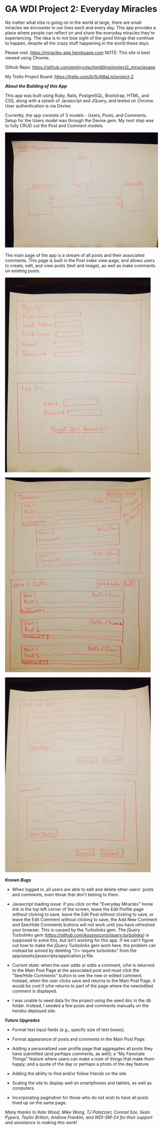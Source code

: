 # GA WDI Project 2:  Everyday Miracles

No matter what else is going on in the world at large, there are small miracles we encounter in our lives each and every day.  This app provides a place where people can reflect on and share the everyday miracles they’re experiencing.  The idea is to not lose sight of the good things that continue to happen, despite all the crazy stuff happening in the world these days.


Please visit:  https://miracles-app.herokuapp.com
NOTE:  This site is best viewed using Chrome.

Github Repo:  https://github.com/emilyyutschmidtling/project2_miraclesapp

My Trello Project Board:  https://trello.com/b/ScN8aLni/project-2


**_About the Building of this App_**

This app was built using Ruby, Rails, PostgreSQL, Bootstrap, HTML, and CSS, along with a splash of Javascript and JQuery, and tested on Chrome.  User authentication is via Devise.

Currently, the app consists of 3 models - Users, Posts, and Comments.  Setup for the Users model was through the Devise gem.  My next step was to fully CRUD out the Post and Comment models.  

![alt text](https://github.com/emilyyutschmidtling/project2_miraclesapp/blob/master/planning_images/Project%202%20-%20ERD.jpg)

The main page of the app is a stream of all posts and their associated comments.  This page is built in the Post index view page, and allows users to create, edit, and view posts (text and image), as well as make comments on existing posts.

![alt text](https://github.com/emilyyutschmidtling/project2_miraclesapp/blob/master/planning_images/Wireframe1.jpg)

![alt text](https://github.com/emilyyutschmidtling/project2_miraclesapp/blob/master/planning_images/Wireframe2.jpg)

![alt text](https://github.com/emilyyutschmidtling/project2_miraclesapp/blob/master/planning_images/Wireframe3.jpg)


**_Known Bugs_**

- When logged in, all users are able to edit and delete other users' posts and comments, even those that don't belong to them.

- Javascript loading issue: if you click on the "Everyday Miracles" home link in the top left corner of the screen, leave the Edit Profile page without clicking to save, leave the Edit Post without clicking to save, or leave the Edit Comment without clicking to save, the Add New Comment and See/Hide Comments buttons will not work until you have refreshed your browser.  This is caused by the Turbolinks gem.  The jQuery Turbolinks gem (https://github.com/kossnocorp/jquery.turbolinks) is supposed to solve this, but isn't working for this app.  If we can't figure out how to make the jQuery Turbolinks gem work here, the problem can instead be solved by deleting "//= require turbolinks" from the app/assets/javascripts/application.js file.

- Current state: when the user adds or edits a comment, s/he is returned to the Main Post Page at the associated post and must click the "See/Hide Comments" button to see the new or edited comment.  Instead, when the user clicks save and returns to the Main Post Page, it would be cool if s/he returns to part of the page where the new/edited comment is displayed.

- I was unable to seed data for the project using the seed doc in the db folder.  Instead, I seeded a few posts and comments manually on the heroku-deployed site.


**_Future Upgrades_**

- Format text input fields (e.g., specify size of text boxes).

- Format appearance of posts and comments in the Main Post Page.

- Adding a personalized user profile page that aggregates all posts they have submitted (and perhaps comments, as well); a "My Favoriate Things" feature where users can make a note of things that make them happy; and a quote of the day or perhaps a photo of the day feature.

- Adding the ability to find and/or follow friends on the site.

- Scaling the site to display well on smartphones and tablets, as well as computers.

- Incorporating pagination for those who do not wish to have all posts lined up on the same page.


*Many thanks to Kate Wood, Mike Wong, TJ Palazzari, Conrad Sze, Sean Pypers, Taylor Britton, Andrew Franklin, and WDI-SM-24 for their support and assistance in making this work!*

